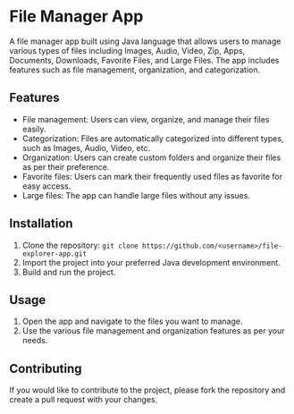 # File Manager App

A file manager app built using Java language that allows users to manage various types of files including Images, Audio, Video, Zip, Apps, Documents, Downloads, Favorite Files, and Large Files. The app includes features such as file management, organization, and categorization.

## Features
- File management: Users can view, organize, and manage their files easily.
- Categorization: Files are automatically categorized into different types, such as Images, Audio, Video, etc.
- Organization: Users can create custom folders and organize their files as per their preference.
- Favorite files: Users can mark their frequently used files as favorite for easy access.
- Large files: The app can handle large files without any issues.

## Installation
1. Clone the repository: `git clone https://github.com/<username>/file-explorer-app.git`
2. Import the project into your preferred Java development environment.
3. Build and run the project.

## Usage
1. Open the app and navigate to the files you want to manage.
2. Use the various file management and organization features as per your needs.

## Contributing
If you would like to contribute to the project, please fork the repository and create a pull request with your changes.
